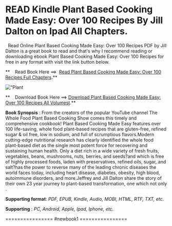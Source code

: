  **READ Kindle Plant Based Cooking Made Easy: Over 100 Recipes By Jill Dalton on Ipad All Chapters.**
====================================================================================================

  Read Online Plant Based Cooking Made Easy: Over 100 Recipes PDF by Jill Dalton is a great book to read and that's why I recommend reading or downloading ebook Plant Based Cooking Made Easy: Over 100 Recipes for free in any format with visit the link button below.

**    Read Book Here ==>  [Read Plant Based Cooking Made Easy: Over 100 Recipes Full Chapters](https://newbookintheword.blogspot.com/id/1578268796).**

![\"Plant](\"https://i.gr-assets.com/images/S/compressed.photo.goodreads.com/books/1602569515l/51122758.jpg\")

**    Download Book Here ==> [Download Plant Based Cooking Made Easy: Over 100 Recipes All Volumest](https://newbookintheword.blogspot.com/id/1578268796).**

**Book Synopsis** : From the creators of the popular YouTube channel The Whole Food Plant Based Cooking Show comes this timely and comprehensive cookbook! Plant Based Cooking Made Easy features over 100 life-saving, whole food plant-based recipes that are gluten-free, refined sugar & oil free, low in sodium, and full of scrumptious flavors.Modern cutting-edge nutritional research has clearly identified the whole food plant-based diet as the single most potent force for recovering and sustaining human health. Only a diet rich in a wide variety of fresh fruits, vegetables, beans, mushrooms, nuts, berries, and seeds?and which is free of highly processed foods, laden with preservatives, refined oils, sugar, and salt?has the power to reverse many of the leading chronic diseases the world faces today, including heart disease, diabetes, obesity, high blood, autoimmune disorders, and more.Jeffrey and Jill Dalton share the story of their own 23 year journey to plant-based transformation, one which not only .

**Supporting format**: _PDF, EPUB, Kindle, Audio, MOBI, HTML, RTF, TXT, etc._

**Supporting** : _PC, Android, Apple, Ipad, Iphone, etc._

================ #newbook1 ================
